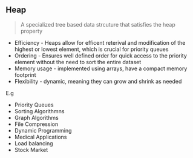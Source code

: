## Heap

> A specialized tree based data strcuture that satisfies the heap property

* Efficiency - Heaps allow for efficent reterival and modification of the highest or lowest element, which is crucial for priority queues
* Ordering - Ensures well defined order for quick access to the priority element without the need to sort the entire dataset
* Memory usage - implemented using arrays, have a compact memory footprint
* Flexibility - dynamic, meaning they can grow and shrink as needed


E.g
- Priority Queues
- Sorting Algorithmns
- Graph Algorithms
- File Compression
- Dynamic Programming
- Medical Applications
- Load balancing
- Stock Market